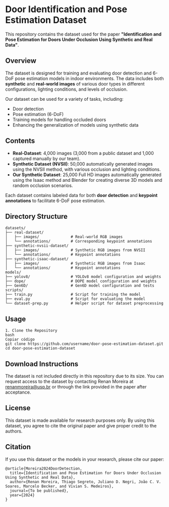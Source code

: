 # Door Identification and Pose Estimation Dataset

This repository contains the dataset used for the paper **"Identification and Pose Estimation for Doors Under Occlusion Using Synthetic and Real Data"**.

## Overview

The dataset is designed for training and evaluating door detection and 6-DoF pose estimation models in indoor environments. The data includes both **synthetic** and **real-world images** of various door types in different configurations, lighting conditions, and levels of occlusion.

Our dataset can be used for a variety of tasks, including:

- Door detection
- Pose estimation (6-DoF)
- Training models for handling occluded doors
- Enhancing the generalization of models using synthetic data

## Contents

- **Real-Dataset**: 4,000 images (3,000 from a public dataset and 1,000 captured manually by our team).
- **Synthetic Dataset (NVSII)**: 50,000 automatically generated images using the NVSII method, with various occlusion and lighting conditions.
- **Our Synthetic Dataset**: 25,000 Full HD images automatically generated using the Isaac method and Blender for creating diverse 3D models and random occlusion scenarios.

Each dataset contains labeled data for both **door detection** and **keypoint annotations** to facilitate 6-DoF pose estimation.

## Directory Structure

```text
datasets/
├── real-dataset/
│   ├── images/              # Real-world RGB images
│   └── annotations/         # Corresponding keypoint annotations
├── synthetic-nvsii-dataset/
│   ├── images/              # Synthetic RGB images from NVSII
│   └── annotations/         # Keypoint annotations
├── synthetic-isaac-dataset/
│   ├── images/              # Synthetic RGB images from Isaac
│   └── annotations/         # Keypoint annotations
models/
├── yolov8/                  # YOLOv8 model configuration and weights
├── dope/                    # DOPE model configuration and weights
├── Gen6D/                   # Gen6D model configuration and tests
scripts/
├── train.py                 # Script for training the model
├── eval.py                  # Script for evaluating the model
└── dataset-prep.py          # Helper script for dataset preprocessing
```

## Usage
```text
1. Clone the Repository
bash
Copiar código
git clone https://github.com/username/door-pose-estimation-dataset.git
cd door-pose-estimation-dataset
```

## Download Instructions
The dataset is not included directly in this repository due to its size. You can request access to the dataset by contacting Renan Moreira at renanmoreira@usp.br 
or through the link provided in the paper after acceptance.

## License
This dataset is made available for research purposes only. By using this dataset, you agree to cite the original paper and give proper credit to the authors.

## Citation
If you use this dataset or the models in your research, please cite our paper:
```
@article{Moreira2024DoorDetection,
  title={Identification and Pose Estimation for Doors Under Occlusion Using Synthetic and Real Data},
  author={Renan Moreira, Thiago Segreto, Juliano D. Negri, João C. V. Soares, Marcelo Becker, and Vivian S. Medeiros},
  journal={To be published},
  year={2024}
}
```



